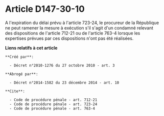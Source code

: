 # Article D147-30-10

A l'expiration du délai prévu à l'article 723-24, le procureur de la République ne peut ramener la mesure à exécution s'il
s'agit d'un condamné relevant des dispositions de l'article 712-21 ou de l'article 763-4 lorsque les expertises prévues par
ces dispositions n'ont pas été réalisées.

**Liens relatifs à cet article**

	**Créé par**:

	  - Décret n°2010-1276 du 27 octobre 2010 - art. 3

	**Abrogé par**:

	  - Décret n°2014-1582 du 23 décembre 2014 - art. 10

	**Cite**:

	  - Code de procédure pénale - art. 712-21
	  - Code de procédure pénale - art. 723-24
	  - Code de procédure pénale - art. 763-4
